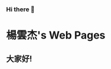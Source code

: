 ### Hi there 👋

<!--
**JackyYang27/JackyYang27** is a ✨ _special_ ✨ repository because its `README.md` (this file) appears on your GitHub profile.

Here are some ideas to get you started:

- 🔭 I’m currently working on ...
- 🌱 I’m currently learning ...
- 👯 I’m looking to collaborate on ...
- 🤔 I’m looking for help with ...
- 💬 Ask me about ...
- 📫 How to reach me: ...
- 😄 Pronouns: ...
- ⚡ Fun fact: ...
-->

<!DOCTYPE html>
<html lang="zh-TW">
	<head>
        <meta charset="UTF-8"></meta>
        <meta name="description" content="楊雲杰的個人網站" />   <!-- 在搜尋引擎下看到關於網頁的第一行關鍵字-->
        <meta name="author" content="楊雲杰"/>                  <!-- 作者是誰 -->
        <meta name="keywords" content="楊雲杰,個人介紹"/>        <!-- SEO優化 -->
        <meta name="viewport" content="width=device-width, initial-scale=1.0, maximum-scale=1.0, user-scalable=0"/>   <!-- 不  同裝置上不會跑掉-->
        <link rel="stylesheet" href="https://cdn.jsdelivr.net/npm/swiper@9/swiper-bundle.min.css"/>
        <link rel="stylesheet" href="https://fonts.googleapis.com/css2?  family=Material+Symbols+Outlined:opsz,wght,FILL,GRAD@48,700,0,0" />  <!--google fonts-->
	</head>
	<body>
	 <h1>楊雲杰's Web Pages</h1>
       <h2>大家好!<h2>
	</body>
</html>

